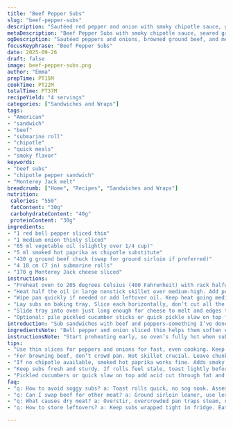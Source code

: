 ```yaml
---
title: "Beef Pepper Subs"
slug: "beef-pepper-subs"
description: "Sautéed red pepper and onion with smoky chipotle sauce, ground seared beef, melted Monterey Jack on soft submarine rolls. A simple, smoky, juicy sandwich with a slight kick. Think quick skillet work, tossing veggies till just tender, sharp aroma of hot pepper. Meat browned fast to keep juices. Cheese melts fast under high oven heat, gooey and golden. Easy to swap chipotle for smoked paprika or hot sauce. Add quick pickled cucumber for crunch contrast. Perfect for dinners when you want messy, hands-on eating but no fuss assembly."
metaDescription: "Beef Pepper Subs with smoky chipotle sauce, seared ground beef, melted Monterey Jack on soft subs. Quick veggie sauté, caramelized meat, gooey cheese finish."
ogDescription: "Sautéed peppers and onions, browned ground beef, and melted cheese layer soft subs for a smoky, juicy sandwich with a punch. Hands messy, flavors bold."
focusKeyphrase: "Beef Pepper Subs"
date: 2025-09-26
draft: false
image: beef-pepper-subs.png
author: "Emma"
prepTime: PT15M
cookTime: PT22M
totalTime: PT37M
recipeYield: "4 servings"
categories: ["Sandwiches and Wraps"]
tags:
- "American"
- "sandwich"
- "beef"
- "submarine roll"
- "chipotle"
- "quick meals"
- "smoky flavor"
keywords:
- "beef subs"
- "chipotle pepper sandwich"
- "Monterey Jack melt"
breadcrumb: ["Home", "Recipes", "Sandwiches and Wraps"]
nutrition: 
 calories: "550"
 fatContent: "30g"
 carbohydrateContent: "40g"
 proteinContent: "30g"
ingredients:
- "1 red bell pepper sliced thin"
- "1 medium onion thinly sliced"
- "65 ml vegetable oil (slightly over 1/4 cup)"
- "5 ml smoked hot paprika as chipotle substitute"
- "430 g ground beef chuck (swap for ground sirloin if preferred)"
- "4 18 cm (7 in) submarine rolls"
- "170 g Monterey Jack cheese sliced"
instructions:
- "Preheat oven to 205 degrees Celsius (400 Fahrenheit) with rack halfway up. Let it get good and hot; will speed cheese melt and browning."
- "Heat half the oil in large nonstick skillet over medium-high. Add pepper and onion. Stir often, listen for sizzle, cook till veggies soften but still have bite — about 7 to 8 minutes. Add smoked paprika, toss to coat evenly. Salt and pepper well; flavor build-up happens here. Remove from heat, transfer veggies to a plate."
- "Wipe pan quickly if needed or add leftover oil. Keep heat going medium-high, add half the beef. Let it brown without crowding; resist stirring too much—letting edges caramelize keeps flavor punch. Once seared, break it roughly into chunks with spatula. Repeat with remaining meat. Meat should be browned but still juicy, about 10 minutes total. Drain excess fat if too much."
- "Lay subs on baking tray. Slice each horizontally, don’t cut all the way through — hinge like a book. Layer inside: cheese first (gives gooey base), then beef, top with pepper and onion mix."
- "Slide tray into oven just long enough for cheese to melt and edges to toast, about 6 to 7 minutes. Watch closely; cheese bubbling and slight browning on bread edges is your sign."
- "Optional: pile pickled cucumber sticks or quick pickle slaw on top for acid pop and crunch contrast. Serve immediately, hands messy, sandwich gooey and smoky with lively heat."
introduction: "Sub sandwiches with beef and peppers—something I’ve done a dozen ways but chipping away at timing is key. The bell pepper and onion—want them cooked but still fresh-tasting, not mush. Chipotle's smoky heat is great, but easy to switch out for smoked paprika or hot sauce if you’re out. Beef: high heat, little stirring, for that caramelized crust. Cheese—Monterey Jack melts into a creamy blanket, not overpowering. Toasting the bread just enough gives it bite, keeps it from sogging too fast. The pickled cucumber finish? Crunch and acidity cut through richness. Yeah, it’s simple, but balance matters. Make it messy, hands-on, eat fast. I always learn when to pull subs from the oven just when cheese bubbles peak—timing beats timers."
ingredientsNote: "Bell pepper and onion sliced thin helps them soften evenly and quicken cook time without turning to mush. Oil amount tweaked to ensure enough lubrication for sauté but no greasiness. Smoked paprika swaps chipotle's smoky heat without adding complexity or extra ingredients. Ground beef chuck chosen for balanced fat content, can sub sirloin for leaner option but pay attention to moisture loss. Rolls best fresh, sturdy enough to hold fillings without falling apart; if stale, toast lightly before assembly. Monterey Jack’s mild melting quality is essential; sharper cheeses change profile, so consider mild Mozzarella if needed. Pickled cucumber optional but adds crucial contrast. Feel free to adjust heat with chili flakes or hot pepper sauce."
instructionsNote: "Start preheating early, so oven’s fully hot when subs go in—this quickens cheese melt and bread toasty edges. Sauté peppers and onions till they soften but still hold a bit of snap—cookout signals: aroma deepens, veggies start to color slightly, sizzling sound dims but doesn’t die. Adding smoked paprika at this point infuses that smoky undertone, distributes heat evenly. Browning beef in batches prevents steaming; keep pan hot and don’t overcrowd it—crowding traps steam, messing with crust formation. Break meat after good sear for texture variation, don’t overwork or meat gets dry. Assembling: cheese goes direct to bread for melting just right, toppings layered for balance and structural integrity—meat nestled between cheese and veggies so cheese holds them together. Oven bake just until cheese bubbles and bread’s edges turn golden—too long and bread sogs, cheese separates. Use sensory cues, not strict timing. Finish with acid like quick pickled cucumbers to brighten and cut richness. Hands get greasy; napkins mandatory."
tips:
- "Use thin slices for peppers and onions for fast, even cooking. Keep heat medium-high. Listen for sizzle drop then up again to time softness but still crisp edge. Stir often but not constantly or veggies steam."
- "For browning beef, don’t crowd pan. Hot skillet crucial. Leave chunks undisturbed till crust forms then break gently. Overstir equals steaming, which kills flavor. If pan smoke rises too fast, drop heat slightly."
- "If no chipotle available, smoked hot paprika works fine. Adds smoky warmth without extra heat complexity. Hot sauce swap contains more vinegar, adjust salt accordingly. Start small with substitutions, taste as you go."
- "Keep subs fresh and sturdy. If rolls feel stale, toast lightly before assembling. Avoid watery bread by quick oven toast only or else fillings leak juice. Cheese melts fast; under broiler step keeps gooey top, no dryness."
- "Pickled cucumbers or quick slaw on top add acid cut through fat and texture contrast. Slice thicker sticks for crunch or thin ribbons for bite. Not mandatory but balances heaviness. Serve immediately; messy hands expected, napkins near."
faq:
- "q: How to avoid soggy subs? a: Toast rolls quick, no sog soak. Assemble just before oven. Cheese seals bread. Watch oven time close, cheese bubbling marks done. No standing too long."
- "q: Can I swap beef for other meat? a: Ground sirloin leaner, use less time browning to keep juices. Pork works but changes flavor, add smoky spice back or chipotle base. Chicken tougher, dice fine before cooking."
- "q: What causes dry meat? a: Overstir, overcrowded pan traps steam, no crust. Use medium-high heat, cook in batches if needed. Break chunks gently, don’t overwork meat. Drain fat if too greasy but leave flavor layer."
- "q: How to store leftovers? a: Keep subs wrapped tight in fridge. Eat within 2 days or bread soaks too much. Reheat under oven broiler for crisp edges. Pickled cucumber separate to keep crunch, add fresh before serving."

---
```

